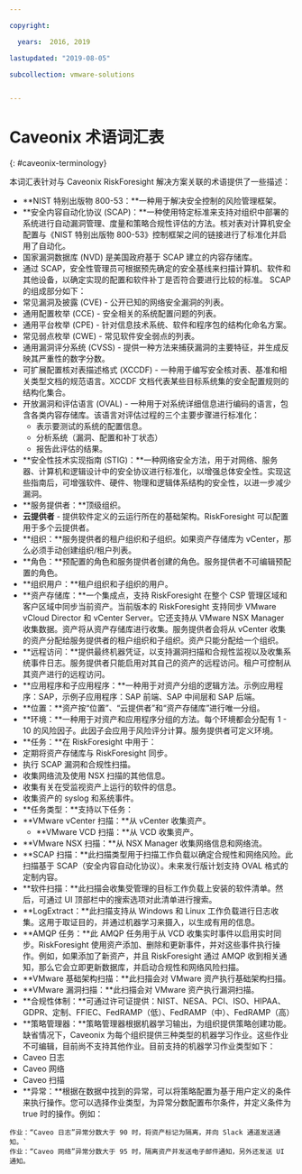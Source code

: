 ```yaml
---

copyright:

  years:  2016, 2019

lastupdated: "2019-08-05"

subcollection: vmware-solutions


---
```


# Caveonix 术语词汇表
{: #caveonix-terminology}

本词汇表针对与 Caveonix RiskForesight 解决方案关联的术语提供了一些描述：

-	**NIST 特别出版物 800-53：**一种用于解决安全控制的风险管理框架。
-	**安全内容自动化协议 (SCAP)：**一种使用特定标准来支持对组织中部署的系统进行自动漏洞管理、度量和策略合规性评估的方法。核对表对计算机安全配置与《NIST 特别出版物 800-53》控制框架之间的链接进行了标准化并启用了自动化。
  - 国家漏洞数据库 (NVD) 是美国政府基于 SCAP 建立的内容存储库。
  -	通过 SCAP，安全性管理员可根据预先确定的安全基线来扫描计算机、软件和其他设备，以确定实现的配置和软件补丁是否符合要进行比较的标准。
  SCAP 的组成部分如下：
  -	常见漏洞及披露 (CVE) - 公开已知的网络安全漏洞的列表。
  -	通用配置枚举 (CCE) - 安全相关的系统配置问题的列表。
  -	通用平台枚举 (CPE) - 针对信息技术系统、软件和程序包的结构化命名方案。
  -	常见弱点枚举 (CWE) - 常见软件安全弱点的列表。
  -	通用漏洞评分系统 (CVSS) - 提供一种方法来捕获漏洞的主要特征，并生成反映其严重性的数字分数。
  -	可扩展配置核对表描述格式 (XCCDF) - 一种用于编写安全核对表、基准和相关类型文档的规范语言。XCCDF 文档代表某些目标系统集的安全配置规则的结构化集合。
  -	开放漏洞和评估语言 (OVAL) - 一种用于对系统详细信息进行编码的语言，包含各类内容存储库。该语言对评估过程的三个主要步骤进行标准化：
      - 表示要测试的系统的配置信息。
      -	分析系统（漏洞、配置和补丁状态）
      -	报告此评估的结果。
-	**安全性技术实现指南 (STIG)：**一种网络安全方法，用于对网络、服务器、计算机和逻辑设计中的安全协议进行标准化，以增强总体安全性。实现这些指南后，可增强软件、硬件、物理和逻辑体系结构的安全性，以进一步减少漏洞。
-	**服务提供者：**顶级组织。
-	**云提供者** - 提供软件定义的云运行所在的基础架构。RiskForesight 可以配置用于多个云提供者。
-	**组织：**服务提供者的租户组织和子组织。如果资产存储库为 vCenter，那么必须手动创建组织/租户列表。
-	**角色：**预配置的角色和服务提供者创建的角色。服务提供者不可编辑预配置的角色。
-	**组织用户：**租户组织和子组织的用户。
-	**资产存储库：**一个集成点，支持 RiskForesight 在整个 CSP 管理区域和客户区域中同步当前资产。当前版本的 RiskForesight 支持同步 VMware vCloud Director 和 vCenter Server。它还支持从 VMware NSX Manager 收集数据。资产将从资产存储库进行收集。服务提供者会将从 vCenter 收集的资产分配给服务提供者的租户组织和子组织。资产只能分配给一个组织。
-	**远程访问：**提供最终机器凭证，以支持漏洞扫描和合规性监视以及收集系统事件日志。服务提供者只能启用对其自己的资产的远程访问。租户可控制从其资产进行的远程访问。
-	**应用程序和子应用程序：**一种用于对资产分组的逻辑方法。示例应用程序：SAP，示例子应用程序：SAP 前端、SAP 中间层和 SAP 后端。
-	**位置：**资产按“位置”、“云提供者”和“资产存储库”进行唯一分组。
-	**环境：**一种用于对资产和应用程序分组的方法。每个环境都会分配有 1 - 10 的风险因子。此因子会应用于风险评分计算。服务提供者可定义环境。
-	**任务：**在 RiskForesight 中用于：
  -	定期将资产存储库与 RiskForesight 同步。
  -	执行 SCAP 漏洞和合规性扫描。
  -	收集网络流及使用 NSX 扫描的其他信息。
  -	收集有关在受监视资产上运行的软件的信息。
  -	收集资产的 syslog 和系统事件。
-	**任务类型：**支持以下任务：
  -	**VMware vCenter 扫描：**从 vCenter 收集资产。
	- **VMware VCD 扫描：**从 VCD 收集资产。
  -	**VMware NSX 扫描：**从 NSX Manager 收集网络信息和网络流。
  - **SCAP 扫描：**此扫描类型用于扫描工作负载以确定合规性和网络风险。此扫描基于 SCAP（安全内容自动化协议）。未来发行版计划支持 OVAL 格式的定制内容。
  - **软件扫描：**此扫描会收集受管理的目标工作负载上安装的软件清单。然后，可通过 UI 顶部栏中的搜索选项对此清单进行搜索。
  - **LogExtract：**此扫描支持从 Windows 和 Linux 工作负载进行日志收集。这用于取证目的，并通过机器学习来摄入，以生成有用的信息。
  - **AMQP 任务：**此 AMQP 任务用于从 VCD 收集实时事件以启用实时同步。RiskForesight 使用资产添加、删除和更新事件，并对这些事件执行操作。例如，如果添加了新资产，并且 RiskForesight 通过 AMQP 收到相关通知，那么它会立即更新数据库，并启动合规性和网络风险扫描。
  - **VMware 基础架构扫描：**此扫描会对 VMware 资产执行基础架构扫描。
  -	**VMware 漏洞扫描：**此扫描会对 VMware 资产执行漏洞扫描。
-	**合规性体制：**可通过许可证提供：NIST、NESA、PCI、ISO、HIPAA、GDPR、定制、FFIEC、FedRAMP（低）、FedRAMP（中）、FedRAMP（高）
-	**策略管理器：**策略管理器根据机器学习输出，为组织提供策略创建功能。缺省情况下，Caveonix 为每个组织提供三种类型的机器学习作业。这些作业不可编辑，目前尚不支持其他作业。目前支持的机器学习作业类型如下：
  -	Caveo 日志
  -	Caveo 网络
  -	Caveo 扫描
-	**异常：**根据在数据中找到的异常，可以将策略配置为基于用户定义的条件来执行操作。您可以选择作业类型，为异常分数配置布尔条件，并定义条件为 true 时的操作。例如：
```
作业：“Caveo 日志”异常分数大于 90 时，将资产标记为隔离，并向 Slack 通道发送通知。`
作业：“Caveo 网络”异常分数大于 95 时，隔离资产并发送电子邮件通知，另外还发送 UI 通知。
```
